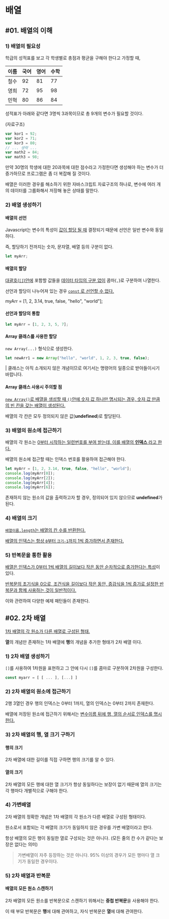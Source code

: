 # 배열

## #01. 배열의 이해

### 1) 배열의 필요성

학급의 성적표를 보고 각 학생별로 총점과 평균을 구해야 한다고 가정할 때,

| 이름 | 국어 | 영어 | 수학 |
|---|---|---|---|
| 철수 | 92 | 81 | 77 |
| 영희 | 72 | 95 | 98 |
| 민혁 | 80 | 86 | 84 |

성적표가 아래와 같다면 3명씩 3과목이므로 총 9개의 변수가 필요할 것이다.

(자료구조) 


```jsx
var kor1 = 92;
var kor2 = 71;
var kor3 = 80;
// ... 생략 ...
var math2 = 84;
var math3 = 98;
```

만약 30명의 학생에 대한 20과목에 대한 점수라고 가정한다면 생성해야 하는 변수가 더 증가하므로 프로그램은 좀 더 복잡해 질 것이다.

배열은 이러한 경우를 해소하기 위한 자바스크립트 자료구조의 하나로, 변수에 여러 개의 데이터를 그룹화해서 저장해 놓은 상태를 말한다.

### 2) 배열 생성하기

#### 배열의 선언

Javascript는 변수의 특성이 <U>값이 할당 될 때</U> 결정되기 때문에 선언은 일반 변수와 동일하다.

즉, 할당하기 전까지는 숫자, 문자열, 배열 등의 구분이 없다.

```jsx
let myArr;
```

#### 배열의 할당

<U>대괄호(`[]`)안에</U> 포함할 값들을 <U>데이터 타입의 구분 없이</U> 콤마(`,`)로 구분하여 나열한다.

선언과 할당이 나누어져 있는 경우 <U>`const` 로 선언할 수 없다.</U>

myArr = [1, 2, 3.14, true, false, "hello", "world"];

#### 선언과 할당의 통합

```js
let myArr = [1, 2, 3, 5, 7];
```

#### Array 클래스를 사용한 할당

`new Array(...)` 형식으로 생성한다.

```js
let newArr1 = new Array("hello", "world", 1, 2, 3, true, false);
```

| 클래스는 아직 소개되지 않은 개념이므로 여기서는 명령어의 일종으로 받아들이시기 바랍니다.

#### Array 클래스 사용시 주의할 점

<U>`new Array()`로 배열을 생성할 때 `()`안에 숫자 값 하나만 명시되는 경우, 숫자 값 만큼의 빈 칸을 갖는 배열이 생성된다.</U>

배열의 각 칸은 모두 정의되지 않은 값(**undefined**)로 할당된다.


### 3) 배열의 원소에 접근하기

배열의 각 원소는 <U>0부터 시작하는 일련번호를 부여 받는데, 이를 배열의 **인덱스** 라고 한다.</U>

배열의 원소에 접근할 때는 인덱스 번호를 활용하여 접근해야 한다.

```jsx
let myArr = [1, 2, 3.14, true, false, "hello", "world"];
console.log(myArr[0]);
console.log(myArr[2]);
console.log(myArr[4]);
console.log(myArr[6]);
```

존재하지 않는 원소의 값을 출력하고자 할 경우, 정의되어 있지 않으므로 **undefined**가 된다.

### 4) 배열의 크기

<U>`배열이름.length`는 배열의 칸 수를 반환한다.</U>

<U>배열의 인덱스는 항상 `0`부터 `크기-1`까지 1씩 증가하면서 존재한다.</U>

### 5) 반복문을 통한 활용

<U>배열은 인덱스가 0부터 1씩 배열의 길이보다 작은 동안 순차적으로 증가한다는 특성</U>이 있다.

<U>반복문의 초기식을 0으로, 조건식을 길이보다 작은 동안, 증감식을 1씩 증가로 설정한 반복문과 함께 사용하는 것이 일반적이다.</U>

이와 관련하여 다양한 예제 패턴들이 존재한다.



## #02. 2차 배열

<U>1차 배열의 각 원소가 다른 배열로 구성된 형태.</U>

**열**의 개념만 존재하는 1차 배열에 **행**의 개념을 추가한 형태가 2차 배열 이다.

### 1) 2차 배열 생성하기

`[]`를 사용하여 1차원을 표현하고 그 안에 다시 `[]`를 콤마로 구분하여 2차원을 구성한다.

```js
const myarr = [ [ ... ], [...] ]
```

### 2) 2차 배열의 원소에 접근하기

2행 3열인 경우 행의 인덱스는 0부터 1까지, 열의 인덱스는 0부터 2까지 존재한다.

배열에 저장된 원소에 접근하기 위해서는 <U>변수이름 뒤에 행, 열의 순서로 인덱스를 명시한다.</U>

### 3) 2차 배열의 행, 열 크기 구하기

#### 행의 크기

2차 배열에 대한 길이를 직접 구하면 행의 크기를 알 수 있다.

#### 열의 크기

2차 배열의 모든 행에 대한 열 크기가 항상 동일하다는 보장이 없기 때문에 열의 크기는 각 행마다 개별적으로 구해야 한다.

### 4) 가변배열

2차 배열의 정확한 개념은 1차 배열의 각 원소가 다른 배열로 구성된 형태이다. 

원소로서 포함되는 각 배열의 크기가 동일하지 않은 경우를 가변 배열이라고 한다.

항상 배열의 모든 행이 동일한 열로 구성되는 것은 아니다. (모든 줄의 칸 수가 같다는 보장은 없다는 의미)

> 가변배열이 자주 등장하는 것은 아니다. 95% 이상의 경우가 모든 행마다 열 크기가 동일한 경우이다.

### 5) 2차 배열과 반복문

#### 배열의 모든 원소 스캔하기

2차 배열의 모든 원소를 반복문으로 스캔하기 위해서는 **중첩 반복문**을 사용해야 한다.

이 때 부모 반복문은 **행**에 대해 관여하고, 자식 반복문은 **열**에 대해 관여한다.